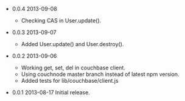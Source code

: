- 0.0.4 2013-09-08
  - Checking CAS in User.update().

- 0.0.3 2013-09-07
  - Added User.update() and User.destroy().

- 0.0.2 2013-09-06
  - Working get, set, del in couchbase client.
  - Using couchnode master branch instead of latest npm version.
  - Added tests for lib/couchbase/client.js

- 0.0.1 2013-08-17
  Initial release.
